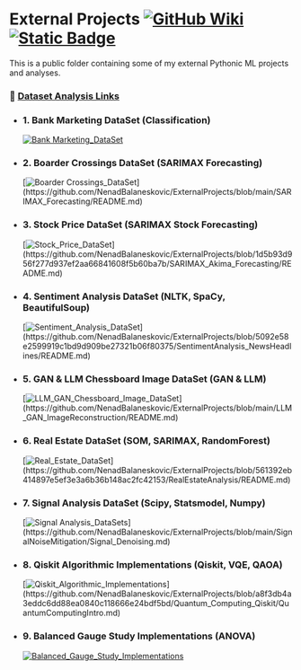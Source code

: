 # External Projects  [![GitHub Wiki](https://img.shields.io/badge/GitHub-Wiki-blue?style=flat&logo=github)](https://github.com/NenadBalaneskovic/ExternalProjects/wiki)  [![Static Badge](https://img.shields.io/badge/Main%20Profile%20-%20yellow?logo=github&labelColor=green&color=violet)](https://github.com/NenadBalaneskovic)

This is a public folder containing some of my external Pythonic ML projects and analyses.  

### 🌟 [Dataset Analysis Links](https://github.com/NenadBalaneskovic/NenadBalaneskovic/wiki/External-ML-AI-Projects)

- ### 1. **Bank Marketing DataSet (Classification)**  
  [![Bank Marketing_DataSet](https://img.shields.io/badge/Bank%20Marketing_DataSet%20(Classification)-English-yellowblue?logoColor=blue&labelColor=yellow)](https://github.com/NenadBalaneskovic/ExternalProjects/blob/0b628164a6e5e62fbfef9919acf1fb9cc307d7a8/Bank_MarketingDataSet_classification/README.md)

- ### 2. **Boarder Crossings DataSet (SARIMAX Forecasting)**  
  [![Boarder Crossings_DataSet](https://img.shields.io/badge/Boarder_Crossings_DataSet%20(SARIMAX_Forecasting)-English-yellowblue?logoColor=blue&labelColor=yellow)](https://github.com/NenadBalaneskovic/ExternalProjects/blob/main/SARIMAX_Forecasting/README.md)

- ### 3. **Stock Price DataSet (SARIMAX Stock Forecasting)**  
  [![Stock_Price_DataSet](https://img.shields.io/badge/Stock_Price_DataSet%20(SARIMAX_Stock_Forecasting)-English-yellowblue?logoColor=blue&labelColor=yellow)](https://github.com/NenadBalaneskovic/ExternalProjects/blob/1d5b93d956f277d937ef2aa66841608f5b60ba7b/SARIMAX_Akima_Forecasting/README.md)

- ### 4. **Sentiment Analysis DataSet (NLTK, SpaCy, BeautifulSoup)**  
  [![Sentiment_Analysis_DataSet](https://img.shields.io/badge/Sentiment_Analysis_DataSet%20(NLTK_SpaCy_BeautifulSoup)-English-yellowblue?logoColor=blue&labelColor=yellow)](https://github.com/NenadBalaneskovic/ExternalProjects/blob/5092e58e2599919c1bd9d909be27321b06f80375/SentimentAnalysis_NewsHeadlines/README.md)

- ### 5. **GAN & LLM Chessboard Image DataSet (GAN & LLM)**  
  [![LLM_GAN_Chessboard_Image_DataSet](https://img.shields.io/badge/GAN_LLM_Chessboard_Image_DataSet%20(GAN_LLM)-English-yellowblue?logoColor=blue&labelColor=yellow)](https://github.com/NenadBalaneskovic/ExternalProjects/blob/main/LLM_GAN_ImageReconstruction/README.md)

- ### 6. **Real Estate DataSet (SOM, SARIMAX, RandomForest)**  
  [![Real_Estate_DataSet](https://img.shields.io/badge/Real_Estate_DataSet%20(SOM_SARIMAX_RandomForest)-English-yellowblue?logoColor=blue&labelColor=yellow)](https://github.com/NenadBalaneskovic/ExternalProjects/blob/561392eb414897e5ef3e3a6b36b148ac2fc42153/RealEstateAnalysis/README.md)

- ### 7. **Signal Analysis DataSet (Scipy, Statsmodel, Numpy)**  
  [![Signal Analysis_DataSets](https://img.shields.io/badge/Signal_Analysis_DataSet%20(Scipy_Statsmodel_Numpy)-English-yellowblue?logoColor=blue&labelColor=yellow)](https://github.com/NenadBalaneskovic/ExternalProjects/blob/main/SignalNoiseMitigation/Signal_Denoising.md)

- ### 8. **Qiskit Algorithmic Implementations (Qiskit, VQE, QAOA)**  
  [![Qiskit_Algorithmic_Implementations](https://img.shields.io/badge/Qiskit_Algorithmic_Implementations%20(Qiskit_VQE_QAOA)-English-yellowblue?logoColor=blue&labelColor=yellow)](https://github.com/NenadBalaneskovic/ExternalProjects/blob/a8f3db4a3eddc6dd88ea0840c118666e24bdf5bd/Quantum_Computing_Qiskit/QuantumComputingIntro.md)

 - ### 9. **Balanced Gauge Study Implementations (ANOVA)**
   [![Balanced_Gauge_Study_Implementations](https://img.shields.io/badge/Gauge_Study_Implementations%20(ANOVA)-English-yellowblue?logoColor=blue&labelColor=yellow)](https://github.com/NenadBalaneskovic/ExternalProjects/blob/effb0dc46f8337d1581acc7b31683be826d72ec6/GaugeStudeBalanced/GaugeStudy.md)
